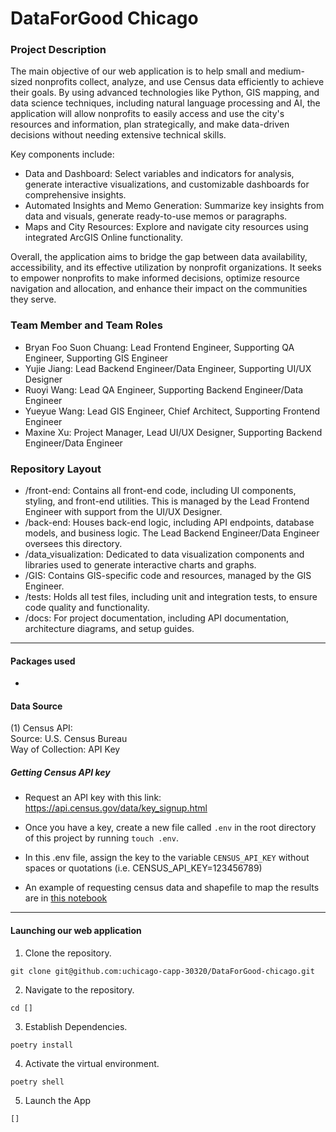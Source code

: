 # DataForGood Chicago

### **Project Description**
The main objective of our web application is to help small and medium-sized nonprofits collect, analyze, and use Census data efficiently to achieve their goals. By using advanced technologies like Python, GIS mapping, and data science techniques, including natural language processing and AI, the application will allow nonprofits to easily access and use the city's resources and information, plan strategically, and make data-driven decisions without needing extensive technical skills.

Key components include:
- Data and Dashboard: Select variables and indicators for analysis, generate interactive visualizations, and customizable dashboards for comprehensive insights.
- Automated Insights and Memo Generation: Summarize key insights from data and visuals, generate ready-to-use memos or paragraphs.
- Maps and City Resources: Explore and navigate city resources using integrated ArcGIS Online functionality.

Overall, the application aims to bridge the gap between data availability, accessibility, and its effective utilization by nonprofit organizations. It seeks to empower nonprofits to make informed decisions, optimize resource navigation and allocation, and enhance their impact on the communities they serve.

### **Team Member and Team Roles**
- Bryan Foo Suon Chuang: Lead Frontend Engineer, Supporting QA Engineer, Supporting GIS Engineer
- Yujie Jiang: Lead Backend Engineer/Data Engineer, Supporting UI/UX Designer
- Ruoyi Wang: Lead QA Engineer, Supporting Backend Engineer/Data Engineer
- Yueyue Wang: Lead GIS Engineer, Chief Architect, Supporting Frontend Engineer
- Maxine Xu: Project Manager, Lead UI/UX Designer, Supporting Backend Engineer/Data Engineer

### **Repository Layout**
- /front-end: Contains all front-end code, including UI components, styling, and front-end utilities. This is managed by the Lead Frontend Engineer with support from the UI/UX Designer.
- /back-end: Houses back-end logic, including API endpoints, database models, and business logic. The Lead Backend Engineer/Data Engineer oversees this directory.
- /data_visualization: Dedicated to data visualization components and libraries used to generate interactive charts and graphs.
- /GIS: Contains GIS-specific code and resources, managed by the GIS Engineer.
- /tests: Holds all test files, including unit and integration tests, to ensure code quality and functionality.
- /docs: For project documentation, including API documentation, architecture diagrams, and setup guides.
__________________

#### **Packages used**
-


#### **Data Source**

(1) Census API:\
Source: U.S. Census Bureau\
Way of Collection: API Key

##### Getting Census API key
- Request an API key with this link: https://api.census.gov/data/key_signup.html
- Once you have a key, create a new file called `.env` in the root directory of this project by running `touch .env`.
- In this .env file, assign the key to the variable `CENSUS_API_KEY` without spaces or quotations (i.e. CENSUS_API_KEY=123456789)

- An example of requesting census data and shapefile to map the results are in [this notebook](census_test.ipynb)
__________________

#### **Launching our web application**

1. Clone the repository.
```
git clone git@github.com:uchicago-capp-30320/DataForGood-chicago.git
```
2. Navigate to the repository.
```
cd []
```
3. Establish Dependencies.
```
poetry install
```
4. Activate the virtual environment.
```
poetry shell
```
5. Launch the App
```
[]
